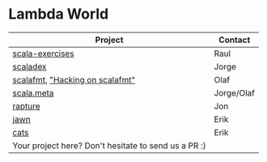 # Lambda World

| Project                                                                                                                                                                             | Contact       |
| -------------                                                                                                                                                                       | ------------- |
| [scala-exercises](https://github.com/scala-exercises/scala-exercises)                                                                                                               | Raul          |
| [scaladex](https://github.com/scalacenter/scaladex/issues?q=is%3Aissue+is%3Aopen+label%3Ahackathon)                                                                                 | Jorge         |
| [scalafmt](https://github.com/olafurpg/scalafmt/issues?q=is%3Aissue+is%3Aopen+label%3Ahackathon), ["Hacking on scalafmt"](https://github.com/olafurpg/scalafmt#hacking-on-scalafmt) | Olaf          |
| [scala.meta](https://github.com/scalameta/scalameta/issues?q=is%3Aissue+is%3Aopen+label%3AHackathon)                                                                                | Jorge/Olaf    |
| [rapture](https://github.com/propensive/rapture/issues/242)                                                                                                                         | Jon           |
| [jawn](https://github.com/non/jawn/issues)                                                                                                                                          | Erik          |
| [cats](https://github.com/typelevel/cats/issues)                                                                                                                                    | Erik          |
| Your project here? Don't hesitate to send us a PR :)                                                                                                                                |               |

